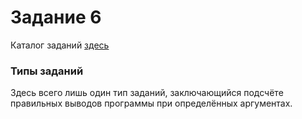 # Задание 6
Каталог заданий [здесь](https://inf-oge.sdamgia.ru/test?filter=all&category_id=25)

### Типы заданий
Здесь всего лишь один тип заданий, заключающийся подсчёте правильных выводов программы при определённых аргументах.
